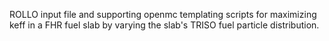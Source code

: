 ROLLO input file and supporting openmc templating scripts for maximizing keff
in a FHR fuel slab by varying the slab's TRISO fuel particle distribution.